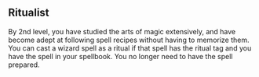 ## Ritualist
By 2nd level, you have studied the arts of magic extensively, and have become adept at following spell recipes without having to memorize them. You can cast a wizard spell as a ritual if that spell has the ritual tag and you have the spell in your spellbook. You no longer need to have the spell prepared.

<!--

-<< CHANGES >>-
- moved ritual spells of this nature to 2nd level from 1st
- created a special feature for it
-> this is a new feature
-> no longer is it located buried in spellcasting rules for wizard

-<< TODO >>-
- none

-<< COMMENTARY >>-
- main reason is that wizard at level 1 already gets a huge access to spells
-> they can learn every 1st-level wizard spell and cantrip with their spellbook
-> they can prepare any combination of those spells as they see fit
-> they prepare an absurd number of spells, and already cast them as rituals
- this emphasizes level 2 as a sort of breakpoint
-> in this way, level 2 tries to emulate the power that level 2 fighter gives

-->

